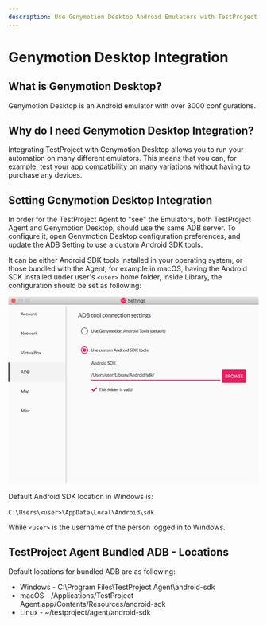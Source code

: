 ```yaml
---
description: Use Genymotion Desktop Android Emulators with TestProject
---
```


# Genymotion Desktop Integration

## What is Genymotion Desktop?

Genymotion Desktop is an Android emulator with over 3000 configurations. 

## Why do I need Genymotion Desktop Integration?

Integrating TestProject with Genymotion Desktop allows you to run your automation on many different emulators. This means that you can, for example, test your app compatibility on many variations without having to purchase any devices.

## Setting Genymotion Desktop Integration

In order for the TestProject Agent to "see" the Emulators, both TestProject Agent and Genymotion Desktop, should use the same ADB server. To configure it, open Genymotion Desktop configuration preferences, and update the ADB Setting to use a custom Android SDK tools.

It can be either Android SDK tools installed in your operating system, or those bundled with the Agent, for example in macOS, having the Android SDK installed under user's `<user>` home folder, inside Library, the configuration should be set as following:

![](../.gitbook/assets/genymotion-desktop-adb-configuration.png)

Default Android SDK location in Windows is:

`C:\Users\<user>\AppData\Local\Android\sdk`

While `<user>` is the username of the person logged in to Windows.

## TestProject Agent Bundled ADB - Locations

Default locations for bundled ADB are as following:

* Windows - C:\Program Files\TestProject Agent\android-sdk
* macOS - /Applications/TestProject Agent.app/Contents/Resources/android-sdk
* Linux - ~/testproject/agent/android-sdk

